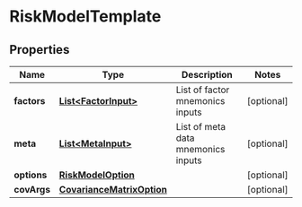 
# RiskModelTemplate

## Properties
Name | Type | Description | Notes
------------ | ------------- | ------------- | -------------
**factors** | [**List&lt;FactorInput&gt;**](FactorInput.md) | List of factor mnemonics inputs |  [optional]
**meta** | [**List&lt;MetaInput&gt;**](MetaInput.md) | List of meta data mnemonics inputs |  [optional]
**options** | [**RiskModelOption**](RiskModelOption.md) |  |  [optional]
**covArgs** | [**CovarianceMatrixOption**](CovarianceMatrixOption.md) |  |  [optional]



